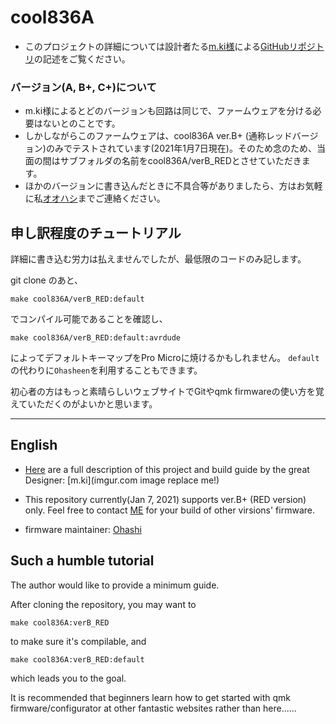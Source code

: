 # cool836A

- このプロジェクトの詳細については設計者たる[m.ki様](https://twitter.com/0002ozlet)による[GitHubリポジトリ](https://github.com/telzo2000/cool836A)の記述をご覧ください。

### バージョン(A, B+, C+)について
- m.ki様によるとどのバージョンも回路は同じで、ファームウェアを分ける必要はないとのことです。
- しかしながらこのファームウェアは、cool836A ver.B+ (通称レッドバージョン)のみでテストされています(2021年1月7日現在)。そのため念のため、当面の間はサブフォルダの名前をcool836A/verB_REDとさせていただきます。
- ほかのバージョンに書き込んだときに不具合等がありましたら、方はお気軽に私[オオハシ](https://twitter.com/oha_oha_Ohashi)までご連絡ください。


## 申し訳程度のチュートリアル
詳細に書き込む労力は払えませんでしたが、最低限のコードのみ記します。

git clone のあと、

``` make cool836A/verB_RED:default ```

でコンパイル可能であることを確認し、

``` make cool836A/verB_RED:default:avrdude ```

によってデフォルトキーマップをPro Microに焼けるかもしれません。
`default`の代わりに`Ohasheen`を利用することもできます。

初心者の方はもっと素晴らしいウェブサイトでGitやqmk firmwareの使い方を覚えていただくのがよいかと思います。



-----------------
## English
- [Here](https://github.com/telzo2000/cool836A) are a full description of this project and build guide by the great Designer: [m.ki](imgur.com image replace me!)

- This repository currently(Jan 7, 2021) supports ver.B+ (RED version) only. Feel free to contact [ME](https://github.com/ketcha-k) for your build of other virsions' firmware.

- firmware maintainer: [Ohashi](https://github.com/ketcha-k)

## Such a humble tutorial
The author would like to provide a minimum guide.

After cloning the repository, you may want to 

``` make cool836A:verB_RED ```

to make sure it's compilable, and 

``` make cool836A:verB_RED:default ```

which leads you to the goal.

It is recommended that beginners learn how to get started with qmk firmware/configurator at other fantastic websites rather than here......

